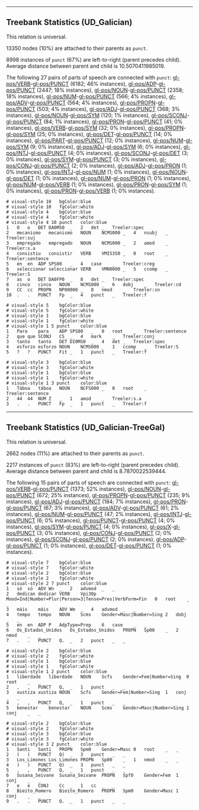 

--------------------------------------------------------------------------------

## Treebank Statistics (UD_Galician)

This relation is universal.

13350 nodes (10%) are attached to their parents as `punct`.

8998 instances of `punct` (67%) are left-to-right (parent precedes child).
Average distance between parent and child is 10.5070411985019.

The following 27 pairs of parts of speech are connected with `punct`: [gl-pos/VERB]()-[gl-pos/PUNCT]() (6182; 46% instances), [gl-pos/ADP]()-[gl-pos/PUNCT]() (2447; 18% instances), [gl-pos/NOUN]()-[gl-pos/PUNCT]() (2358; 18% instances), [gl-pos/NUM]()-[gl-pos/PUNCT]() (566; 4% instances), [gl-pos/ADV]()-[gl-pos/PUNCT]() (564; 4% instances), [gl-pos/PROPN]()-[gl-pos/PUNCT]() (503; 4% instances), [gl-pos/ADJ]()-[gl-pos/PUNCT]() (368; 3% instances), [gl-pos/NOUN]()-[gl-pos/SYM]() (120; 1% instances), [gl-pos/SCONJ]()-[gl-pos/PUNCT]() (84; 1% instances), [gl-pos/PRON]()-[gl-pos/PUNCT]() (41; 0% instances), [gl-pos/VERB]()-[gl-pos/SYM]() (32; 0% instances), [gl-pos/PROPN]()-[gl-pos/SYM]() (25; 0% instances), [gl-pos/DET]()-[gl-pos/PUNCT]() (14; 0% instances), [gl-pos/PART]()-[gl-pos/PUNCT]() (12; 0% instances), [gl-pos/NUM]()-[gl-pos/SYM]() (9; 0% instances), [gl-pos/ADJ]()-[gl-pos/SYM]() (6; 0% instances), [gl-pos/INTJ]()-[gl-pos/PUNCT]() (4; 0% instances), [gl-pos/SCONJ]()-[gl-pos/DET]() (3; 0% instances), [gl-pos/SYM]()-[gl-pos/PUNCT]() (3; 0% instances), [gl-pos/CONJ]()-[gl-pos/PUNCT]() (2; 0% instances), [gl-pos/ADJ]()-[gl-pos/PRON]() (1; 0% instances), [gl-pos/INTJ]()-[gl-pos/NUM]() (1; 0% instances), [gl-pos/NOUN]()-[gl-pos/DET]() (1; 0% instances), [gl-pos/NUM]()-[gl-pos/PRON]() (1; 0% instances), [gl-pos/NUM]()-[gl-pos/VERB]() (1; 0% instances), [gl-pos/PRON]()-[gl-pos/SYM]() (1; 0% instances), [gl-pos/PRON]()-[gl-pos/VERB]() (1; 0% instances).


~~~ conllu
# visual-style 10	bgColor:blue
# visual-style 10	fgColor:white
# visual-style 4	bgColor:blue
# visual-style 4	fgColor:white
# visual-style 4 10 punct	color:blue
1	O	o	DET	DA0MS0	_	2	det	_	Treeler:spec
2	mecanismo	mecanismo	NOUN	NCMS000	_	4	nsubj	_	Treeler:suj
3	empregado	empregado	NOUN	NCMS000	_	2	amod	_	Treeler:s.a
4	consistiu	consistir	VERB	VMIS3S0	_	0	root	_	Treeler:sentence
5	en	en	ADP	SPS00	_	4	case	_	Treeler:creg
6	seleccionar	seleccionar	VERB	VMN0000	_	5	ccomp	_	Treeler:S
7	as	o	DET	DA0FP0	_	8	det	_	Treeler:spec
8	cinco	cinco	NOUN	NCMS000	_	6	dobj	_	Treeler:cd
9	CC	cc	PROPN	NP00000	_	8	nmod	_	Treeler:sn
10	.	.	PUNCT	Fp	_	4	punct	_	Treeler:f

~~~


~~~ conllu
# visual-style 5	bgColor:blue
# visual-style 5	fgColor:white
# visual-style 1	bgColor:blue
# visual-style 1	fgColor:white
# visual-style 1 5 punct	color:blue
1	Para	para	ADP	SPS00	_	0	root	_	Treeler:sentence
2	que	que	SCONJ	CS	_	4	mark	_	Treeler:conj
3	tanto	tanto	DET	DI0MS0	_	4	det	_	Treeler:spec
4	esforzo	esforzo	NOUN	NCMS000	_	1	ccomp	_	Treeler:S
5	?	?	PUNCT	Fit	_	1	punct	_	Treeler:f

~~~


~~~ conllu
# visual-style 3	bgColor:blue
# visual-style 3	fgColor:white
# visual-style 1	bgColor:blue
# visual-style 1	fgColor:white
# visual-style 1 3 punct	color:blue
1	Táboa	táboa	NOUN	NCFS000	_	0	root	_	Treeler:sentence
2	44	44	NUM	Z	_	1	amod	_	Treeler:s.a
3	.	.	PUNCT	Fp	_	1	punct	_	Treeler:f

~~~




--------------------------------------------------------------------------------

## Treebank Statistics (UD_Galician-TreeGal)

This relation is universal.

2662 nodes (11%) are attached to their parents as `punct`.

2217 instances of `punct` (83%) are left-to-right (parent precedes child).
Average distance between parent and child is 8.7870022539444.

The following 15 pairs of parts of speech are connected with `punct`: [gl-pos/VERB]()-[gl-pos/PUNCT]() (1373; 52% instances), [gl-pos/NOUN]()-[gl-pos/PUNCT]() (672; 25% instances), [gl-pos/PROPN]()-[gl-pos/PUNCT]() (235; 9% instances), [gl-pos/ADJ]()-[gl-pos/PUNCT]() (184; 7% instances), [gl-pos/PRON]()-[gl-pos/PUNCT]() (67; 3% instances), [gl-pos/ADV]()-[gl-pos/PUNCT]() (61; 2% instances), [gl-pos/NUM]()-[gl-pos/PUNCT]() (47; 2% instances), [gl-pos/INTJ]()-[gl-pos/PUNCT]() (6; 0% instances), [gl-pos/PUNCT]()-[gl-pos/PUNCT]() (4; 0% instances), [gl-pos/SYM]()-[gl-pos/PUNCT]() (4; 0% instances), [gl-pos/X]()-[gl-pos/PUNCT]() (3; 0% instances), [gl-pos/CONJ]()-[gl-pos/PUNCT]() (2; 0% instances), [gl-pos/SCONJ]()-[gl-pos/PUNCT]() (2; 0% instances), [gl-pos/ADP]()-[gl-pos/PUNCT]() (1; 0% instances), [gl-pos/DET]()-[gl-pos/PUNCT]() (1; 0% instances).


~~~ conllu
# visual-style 7	bgColor:blue
# visual-style 7	fgColor:white
# visual-style 2	bgColor:blue
# visual-style 2	fgColor:white
# visual-style 2 7 punct	color:blue
1	só	só	ADV	Wn	_	2	advmod	_	_
2	dedican	dedicar	VERB	Vpi30p	Mood=Ind|Number=Plur|Person=3|Tense=Pres|VerbForm=Fin	0	root	_	_
3	máis	máis	ADV	Wm	_	4	advmod	_	_
4	tempo	tempo	NOUN	Scms	Gender=Masc|Number=Sing	2	dobj	_	_
5	en	en	ADP	P	AdpType=Prep	6	case	_	_
6	Os_Estados_Unidos	Os_Estados_Unidos	PROPN	Sp00	_	2	nmod	_	_
7	.	.	PUNCT	Q.	_	2	punct	_	_

~~~


~~~ conllu
# visual-style 2	bgColor:blue
# visual-style 2	fgColor:white
# visual-style 1	bgColor:blue
# visual-style 1	fgColor:white
# visual-style 1 2 punct	color:blue
1	liberdade	liberdade	NOUN	Scfs	Gender=Fem|Number=Sing	0	root	_	_
2	,	,	PUNCT	Q,	_	1	punct	_	_
3	xustiza	xustiza	NOUN	Scfs	Gender=Fem|Number=Sing	1	conj	_	_
4	,	,	PUNCT	Q,	_	1	punct	_	_
5	benestar	benestar	NOUN	Scms	Gender=Masc|Number=Sing	1	conj	_	_

~~~


~~~ conllu
# visual-style 2	bgColor:blue
# visual-style 2	fgColor:white
# visual-style 3	bgColor:blue
# visual-style 3	fgColor:white
# visual-style 3 2 punct	color:blue
1	Santi	Santi	PROPN	Spm0	Gender=Masc	0	root	_	_
2	(	(	PUNCT	Q(	_	3	punct	_	_
3	Los_Limones	Los_Limones	PROPN	Sp00	_	1	nmod	_	_
4	)	)	PUNCT	Q)	_	3	punct	_	_
5	,	,	PUNCT	Q,	_	1	punct	_	_
6	Susana_Seivane	Susana_Seivane	PROPN	Spf0	Gender=Fem	1	conj	_	_
7	e	e	CONJ	Cc	_	1	cc	_	_
8	Bieito_Romero	Bieito_Romero	PROPN	Spm0	Gender=Masc	1	conj	_	_
9	.	.	PUNCT	Q.	_	1	punct	_	_

~~~


